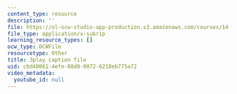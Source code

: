 ```yaml
---
content_type: resource
description: ''
file: https://ol-ocw-studio-app-production.s3.amazonaws.com/courses/14-01sc-principles-of-microeconomics-fall-2011/cbd400614efe88d000726218eb775a72_O7IwAlval_0.srt
file_type: application/x-subrip
learning_resource_types: []
ocw_type: OCWFile
resourcetype: Other
title: 3play caption file
uid: cbd40061-4efe-88d0-0072-6218eb775a72
video_metadata:
  youtube_id: null
---
```

